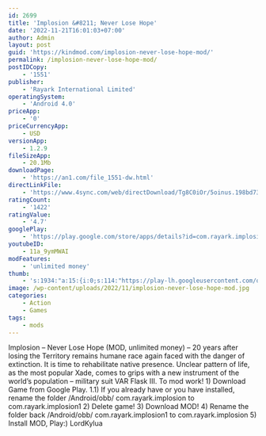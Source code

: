 ```yaml
---
id: 2699
title: 'Implosion &#8211; Never Lose Hope'
date: '2022-11-21T16:01:03+07:00'
author: Admin
layout: post
guid: 'https://kindmod.com/implosion-never-lose-hope-mod/'
permalink: /implosion-never-lose-hope-mod/
postIDCopy:
    - '1551'
publisher:
    - 'Rayark International Limited'
operatingSystem:
    - 'Android 4.0'
priceApp:
    - '0'
priceCurrencyApp:
    - USD
versionApp:
    - 1.2.9
fileSizeApp:
    - 20.1Mb
downloadPage:
    - 'https://an1.com/file_1551-dw.html'
directLinkFile:
    - 'https://www.4sync.com/web/directDownload/Tg8C0iOr/5oinus.198bd7366e1a965d2d0b3170690ea999'
ratingCount:
    - '1422'
ratingValue:
    - '4.7'
googlePlay:
    - 'https://play.google.com/store/apps/details?id=com.rayark.implosion'
youtubeID:
    - 11a_9ymMWAI
modFeatures:
    - 'unlimited money'
thumb:
    - 's:1934:"a:15:{i:0;s:114:"https://play-lh.googleusercontent.com/qzXDRdqYIM4dIMsrDNCJhB8lBT0YmMtIoF4FM1JOUROhUAeMjbUQmwQK6_TvMGIwwA=w526-h296";i:1;s:115:"https://play-lh.googleusercontent.com/cUQj8bfkk8eZaPDAExHcH7pKUmfi5Qm69SUSBo7-YrC2xL8FxSREGurqUhlC8NGXYfs=w526-h296";i:2;s:116:"https://play-lh.googleusercontent.com/nVqF4LT3RMrV8oLMLK0RYZqfIuJUtaIGcA05KtfdiEZ055vQb2tMab-GRCHOd1T6BWgU=w526-h296";i:3;s:116:"https://play-lh.googleusercontent.com/oJCLFI4s09QeB_nUn8V3CiwIbNP5UXwaUr8yKPMGruckrV_jsSk-ff6Lidg_Ny_VRl1Q=w526-h296";i:4;s:116:"https://play-lh.googleusercontent.com/tr-IXWSeih7RikHpKkAzyexToT1qiBe9O197P85ynRAHzgzVfYf48HWFW0e0ezgDJuAw=w526-h296";i:5;s:115:"https://play-lh.googleusercontent.com/64o9F3vkLf9VsJ5KiEuXQqr5xePLSggq-5yG4MGpXrrPg3aL5JLSbAyPvirpsqA3bTk=w526-h296";i:6;s:114:"https://play-lh.googleusercontent.com/r4AFGhNGBtT9wcJdmGKGTsC_0li-UBvkWGuwq7W4QmmXXQxOPJ3XQC0d8NViACbpEQ=w526-h296";i:7;s:115:"https://play-lh.googleusercontent.com/e2653_WLxSJYvWE8cgadw5jzy8O4ZasT4SsnkYrIOF5ofV0LK4z1qOj1LHZB0hge69Y=w526-h296";i:8;s:115:"https://play-lh.googleusercontent.com/Yz40MjLymtZT6ITx_jxz_tzkM0-HmK0RgqflV8pBXOQotlrzeXo7RbxivPIp2n61z5w=w526-h296";i:9;s:115:"https://play-lh.googleusercontent.com/7FTwdiklhFpmVj464zF2y-G8mGlnF1J7O3-bT-BaoRpx9g2rD86z1x3lHD2GWeg22Rc=w526-h296";i:10;s:115:"https://play-lh.googleusercontent.com/YpZZLJ-8Xu28Bgmr4c0nW5FEmukvoJjvpGeR8KbT_ChC20m72pQ5utFh8rx41ui0gIY=w526-h296";i:11;s:115:"https://play-lh.googleusercontent.com/M388vM4aEySaZwGtcqhJmlrWcz4axKf-vMtJJF5WV4O7mRyHCeuS6X6bB0rwbr_SlRY=w526-h296";i:12;s:115:"https://play-lh.googleusercontent.com/BkDgS0JhXXUr9NRewm2mijz_37yV5ix2nPwY--Q-gnGqX7OKcDhTgaXarJu6lmX1apQ=w526-h296";i:13;s:115:"https://play-lh.googleusercontent.com/OFss2S-p0Z6peTgJJgUemaCGWvmI1QA0IlRNIZd-U9jdk1Dm8KQuwqeXHo8hCWkv0pE=w526-h296";i:14;s:116:"https://play-lh.googleusercontent.com/opDvivRA5Cim1oGJ2KAK5GGX4tAJ7RM5uFuBl0GzCeZM6YjgagJvnoxMVqbRS1csZia_=w526-h296";}";'
image: /wp-content/uploads/2022/11/implosion-never-lose-hope-mod.jpg
categories:
    - Action
    - Games
tags:
    - mods
---
```


Implosion – Never Lose Hope (MOD, unlimited money) – 20 years after losing the Territory remains humane race again faced with the danger of extinction. It is time to rehabilitate native presence. Unclear pattern of life, as the most popular Xade, comes to grips with a new instrument of the world’s population – military suit VAR Flask III. To mod work! 1) Download Game from Google Play. 1.1) If you already have or you have installed, rename the folder /Android/obb/ com.rayark.implosion to com.rayark.implosion1 2) Delete game! 3) Download MOD! 4) Rename the folder back /Android/obb/ com.rayark.implosion1 to com.rayark.implosion 5) Install MOD, Play:) LordKylua